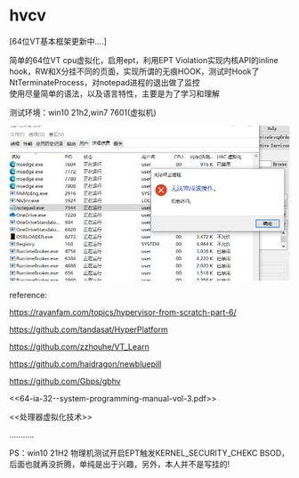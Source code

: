 # hvcv
[64位VT基本框架更新中....]

简单的64位VT cpu虚拟化，启用ept，利用EPT Violation实现内核API的inline hook，RW和X分挂不同的页面，实现所谓的无痕HOOK，测试时Hook了NtTerminateProcess，对notepad进程的退出做了监控  
使用尽量简单的语法，以及语言特性，主要是为了学习和理解


测试环境：win10 21h2,win7 7601(虚拟机)   
  
    
    
![avator](png/test.PNG)

reference:  

https://rayanfam.com/topics/hypervisor-from-scratch-part-6/  

https://github.com/tandasat/HyperPlatform  

https://github.com/zzhouhe/VT_Learn    

https://github.com/haidragon/newbluepill  

https://github.com/Gbps/gbhv

<<64-ia-32--system-programming-manual-vol-3.pdf>>  

<<处理器虚拟化技术>>

...........   

PS：win10 21H2 物理机测试开启EPT触发KERNEL_SECURITY_CHEKC BSOD，后面也就再没折腾，单纯是出于兴趣，另外，本人并不是写挂的!
